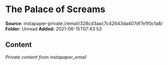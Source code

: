 # The Palace of Screams

**Source:** instapaper-private://email/328cd3aac7c42643da407df7e1f0c1a8/
**Folder:** Unread
**Added:** 2021-06-15T07:43:53




## Content
*Private content from instapaper_email*
